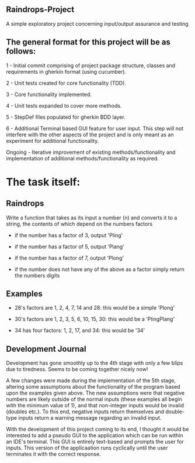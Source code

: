 ## Raindrops-Project
A simple exploratory project concerning input/output assurance and testing

## The general format for this project will be as follows:

1 - Initial commit comprising of project package structure, classes and requirements in gherkin format (using cucumber).

2 - Unit tests created for core functionality (TDD).

3 - Core functionality implemented.

4 - Unit tests expanded to cover more methods.

5 - StepDef files populated for gherkin BDD layer.

6 - Additional Terminal based GUI feature for user input. This step will not interfere with the other aspects of the project and is only meant as an experiment for additional functionality.

Ongoing - Iterative improvement of existing methods/functionality and implementation of additional methods/functionality as required.





# The task itself:

## Raindrops

Write a function that takes as its input a number (n) and converts it to a string, the contents of which depend on the numbers factors

- if the number has a factor of 3, output 'Pling'

- if the number has a factor of 5, output 'Plang'

- if the number has a factor of 7, output 'Plong'

- if the number does not have any of the above as a factor simply return the numbers digits

## Examples

- 28's factors are 1, 2, 4, 7, 14 and 28: this would be a simple 'Plong'

- 30's factors are 1, 2, 3, 5, 6, 10, 15, 30: this would be a 'PlingPlang'

- 34 has four factors: 1, 2, 17, and 34: this would be '34'




## Development Journal

Development has gone smoothly up to the 4th stage with only a few blips due to tiredness. Seems to be coming together nicely now!

A few changes were made during the implementation of the 5th stage, altering some assumptions about the functionality of the program based upon the examples given above. The new assumptions were that negative numbers are likely outside of the normal inputs (these examples all begin with the minimum value of 1), and that non-integer inputs would be invalid (doubles etc.). To this end, negative inputs return themselves and double-type inputs return a warning message regarding an invalid input.

With the development of this project coming to its end, I thought it would be interested to add a pseudo GUI to the application which can be run within an IDE's terminal. This GUI is entirely text-based and prompts the user for inputs. This version of the applicaation runs cyclically until the user terminates it with the correct response.
